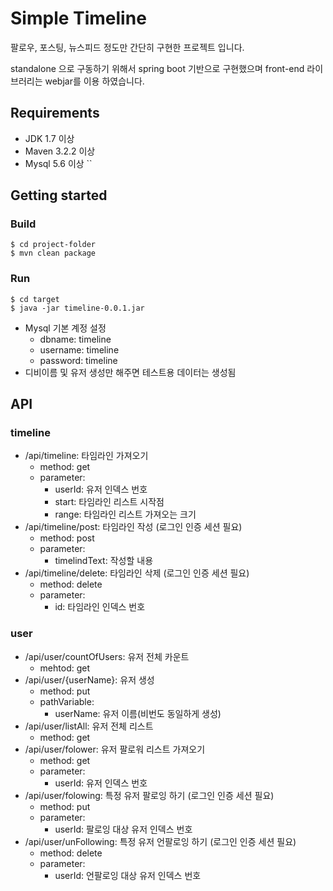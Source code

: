 # Simple Timeline

팔로우, 포스팅, 뉴스피드 정도만 간단히 구현한 프로젝트 입니다.

standalone 으로 구동하기 위해서 spring boot 기반으로 구현했으며 front-end 라이브러리는 webjar를 이용 하였습니다.



## Requirements

- JDK 1.7 이상
- Maven 3.2.2 이상
- Mysql 5.6 이상
``

## Getting started

### Build

```
$ cd project-folder
$ mvn clean package
```

### Run

```
$ cd target
$ java -jar timeline-0.0.1.jar
```
- Mysql 기본 계정 설정
    - dbname: timeline
    - username: timeline
    - password: timeline
- 디비이름 및 유저 생성만 해주면 테스트용 데이터는 생성됨

## API

### timeline

- /api/timeline: 타임라인 가져오기
    - method: get
    - parameter:
        - userId: 유저 인덱스 번호
        - start: 타임라인 리스트 시작점
        - range: 타임라인 리스트 가져오는 크기
- /api/timeline/post: 타임라인 작성 (로그인 인증 세션 필요)
    - method: post
    - parameter:
        - timelindText: 작성할 내용
- /api/timeline/delete: 타임라인 삭제 (로그인 인증 세션 필요)
    - method: delete
    - parameter:
        - id: 타임라인 인덱스 번호

### user

- /api/user/countOfUsers: 유저 전체 카운트
    - mehtod: get
- /api/user/{userName}: 유저 생성
    - method: put
    - pathVariable:
        - userName: 유저 이름(비번도 동일하게 생성)
- /api/user/listAll: 유저 전체 리스트
    - method: get
- /api/user/folower: 유저 팔로워 리스트 가져오기
    - method: get
    - parameter:
        - userId: 유저 인덱스 번호
- /api/user/folowing: 특정 유저 팔로잉 하기 (로그인 인증 세션 필요)
    - method: put
    - parameter:
        - userId: 팔로잉 대상 유저 인덱스 번호
- /api/user/unFollowing: 특정 유저 언팔로잉 하기 (로그인 인증 세션 필요)
    - method: delete
    - parameter:
        - userId: 언팔로잉 대상 유저 인덱스 번호
